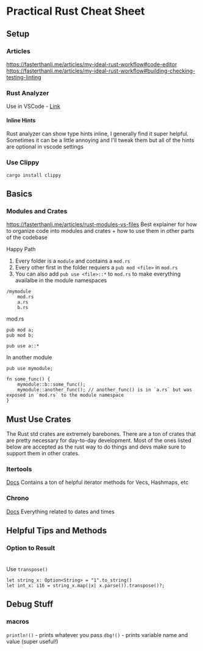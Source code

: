 # Practical Rust Cheat Sheet

## Setup

### Articles
https://fasterthanli.me/articles/my-ideal-rust-workflow#code-editor
https://fasterthanli.me/articles/my-ideal-rust-workflow#building-checking-testing-linting

### Rust Analyzer
Use in VSCode - [Link](https://marketplace.visualstudio.com/items?itemName=rust-lang.rust-analyzer)

#### Inline Hints
Rust analyzer can show type hints inline, I generally find it super helpful. Sometimes it can be a little annoying and I'll tweak them but all of the hints are optional in vscode settings

### Use Clippy
```
cargo install clippy
```

## Basics

### Modules and Crates
https://fasterthanli.me/articles/rust-modules-vs-files
Best explainer for how to organize code into modules and crates + how to use them in other parts of the codebase

Happy Path
1) Every folder is a `module` and contains a `mod.rs`
2) Every other first in the folder requiers a `pub mod <file>` in `mod.rs`
3) You can also add `pub use <file>::*` to `mod.rs` to make everything availalbe in the module namespaces

```
/mymodule
    mod.rs
    a.rs
    b.rs
```

mod.rs
```
pub mod a;
pub mod b;

pub use a::*
```

In another module
```
pub use mymodule;

fn some_func() {
    mymodule::b::some_func();
    mymodule::another_func(); // another_func() is in `a.rs` but was exposed in `mod.rs` to the module namespace
}
```

## Must Use Crates
The Rust std crates are extremely barebones. There are a ton of crates that are pretty necessary for day-to-day development. Most of the ones listed below are accepted as the rust way to do things and devs make sure to support them in other crates.

### Itertools
[Docs](https://docs.rs/itertools/latest/itertools/)
Contains a ton of helpful iterator methods for Vecs, Hashmaps, etc

### Chrono
[Docs](https://docs.rs/chrono/latest/chrono/)
Everything related to dates and times

## Helpful Tips and Methods

### Option<Result> to Result<Option>
Use `transpose()`
```
let string_x: Option<String> = "1".to_string()
let int_x: i16 = string_x.map(|x| x.parse()).transpose()?;
```

## Debug Stuff

### macros
`println!()` - prints whatever you pass
`dbg!()` - prints variable name and value (super useful!)

